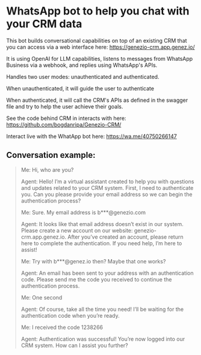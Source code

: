 # WhatsApp bot to help you chat with your CRM data

This bot builds conversational capabilities on top of an existing CRM that you can access via a web interface here: https://genezio-crm.app.genez.io/

It is using OpenAI for LLM capabilities, listens to messages from WhatsApp Business via a webhook, and replies using WhatsApp's APIs.

Handles two user modes: unauthenticated and authenticated.

When unauthenticated, it will guide the user to authenticate

When authenticated, it will call the CRM's APIs as defined in the swagger file and try to help the user achieve their goals.

See the code behind CRM in interacts with here: https://github.com/bogdanripa/Genezio-CRM/

Interact live with the WhatApp bot here: https://wa.me/40750266147

## Conversation example:

> Me: Hi, who are you?
> 
> Agent: Hello! I’m a virtual assistant created to help you with questions and updates related to your CRM system. First, I need to authenticate you. Can you please provide your email address so we can begin the authentication process?
>
> Me: Sure. My email address is b***@genezio.com
>
> Agent: It looks like that email address doesn’t exist in our system. Please create a new account on our website: genezio-crm.app.genez.io. After you’ve created an account, please return here to complete the authentication. If you need help, I’m here to assist!
>
> Me: Try with b***@genez.io then? Maybe that one works?
>
> Agent: An email has been sent to your address with an authentication code. Please send me the code you received to continue the authentication process.
>
> Me: One second
>
> Agent: Of course, take all the time you need! I’ll be waiting for the authentication code when you’re ready.
>
> Me: I received the code 1238266
>
> Agent: Authentication was successful! You’re now logged into our CRM system. How can I assist you further?
